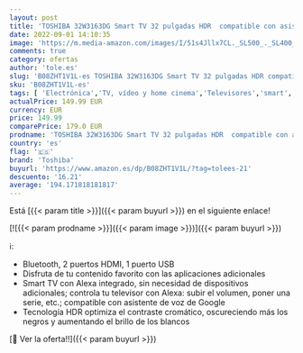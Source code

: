```yaml
---
layout: post
title: 'TOSHIBA 32W3163DG Smart TV 32 pulgadas HDR  compatible con asistentes Alexa y Google  TV Satélite  Bluetooth  Dolby Audio'
date: 2022-09-01 14:10:35
image: 'https://m.media-amazon.com/images/I/51s4Jllx7CL._SL500_._SL400_.jpg'
comments: true
category: ofertas
author: 'tole.es'
slug: 'B08ZHT1V1L-es TOSHIBA 32W3163DG Smart TV 32 pulgadas HDR compatible con...'
sku: 'B08ZHT1V1L-es'
tags: [ 'Electrónica','TV, vídeo y home cinema','Televisores','smart','toshiba','tv','🇪🇸', ]
actualPrice: 149.99 EUR
currency: EUR
price: 149.99
comparePrice: 179.0 EUR
prodname: 'TOSHIBA 32W3163DG Smart TV 32 pulgadas HDR  compatible con asistentes Alexa y Google  TV Satélite  Bluetooth  Dolby Audio'
country: 'es'
flag: '🇪🇸'
brand: 'Toshiba'
buyurl: 'https://www.amazon.es/dp/B08ZHT1V1L/?tag=tolees-21'
descuento: '16.21'
average: '194.171818181817'
---
```


Está [{{< param title >}}]({{< param buyurl >}}) en el siguiente enlace!

[![{{< param prodname >}}]({{< param image >}})]({{< param buyurl >}})

ℹ️:

- Bluetooth, 2 puertos HDMI, 1 puerto USB
- Disfruta de tu contenido favorito con las aplicaciones adicionales
- Smart TV con Alexa integrado, sin necesidad de dispositivos adicionales; controla tu televisor con Alexa: subir el volumen, poner una serie, etc.; compatible con asistente de voz de Google
- Tecnología HDR optimiza el contraste cromático, oscureciendo más los negros y aumentando el brillo de los blancos

[🛒 Ver la oferta!!]({{< param buyurl >}})

